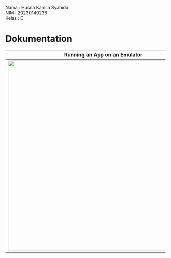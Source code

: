 Nama   : Husna Kamila Syahida<br>
NIM    : 20230140238<br>
Kelas  : E<br>

# Dokumentation 

<div align="center">
  
| **Running an App on an Emulator** |
|:----------------------:|
| <img src="https://github.com/user-attachments/assets/13179760-e9c6-4335-84a1-146617759263" width="600" /> |

</div>
